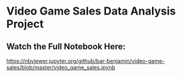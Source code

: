 # Video Game Sales Data Analysis Project

## Watch the Full Notebook Here:

https://nbviewer.jupyter.org/github/bar-benjamin/video-game-sales/blob/master/video_game_sales.ipynb
